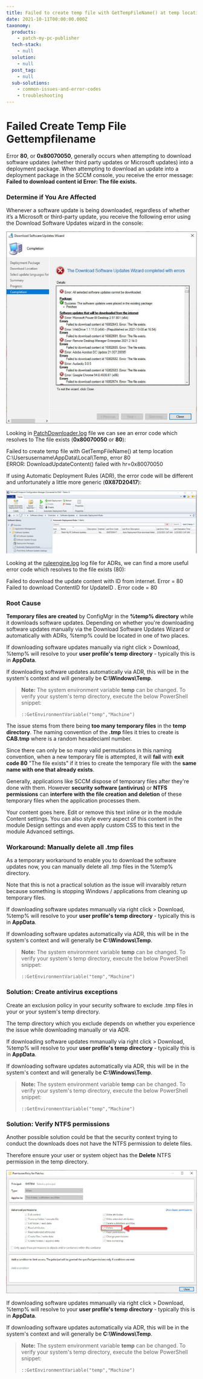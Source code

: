 ```yaml
---
title: Failed to create temp file with GetTempFileName() at temp location . error 80
date: 2021-10-11T00:00:00.000Z
taxonomy:
  products:
    - patch-my-pc-publisher
  tech-stack:
    - null
  solution:
    - null
  post_tag:
    - null
  sub-solutions:
    - common-issues-and-error-codes
    - troubleshooting
---
```


# Failed Create Temp File Gettempfilename

Error **80**, or **0x80070050**, generally occurs when attempting to download software updates (whether third party updates or Microsoft updates) into a deployment package. When attempting to download an update into a deployment package in the SCCM console, you receive the error message: **Failed to download content id Error: The file exists.**

### Determine if You Are Affected

Whenever a software update is being downloaded, regardless of whether it’s a Microsoft or third-party update, you receive the following error using the Download Software Updates wizard in the console:

![Error: The file exists.](/_images/fileexists1.jpg "Error: The file exists.")

Looking in [PatchDownloader.log](https://patchmypc.com/collecting-log-files-for-patch-my-pc-support#deployment-package-download-logs) file we can see an error code which resolves to The file exists (**0x80070050** or **80**):

Failed to create temp file with GetTempFileName() at temp location C:\Usersusername\AppData\Local\Temp, error 80\
ERROR: DownloadUpdateContent() failed with hr=0x80070050

If using Automatic Deployment Rules (ADR), the error code will be different and unfortunately a little more generic (**0X87D20417**):

![Failed to download content access denied - ADR](/_images/FailedToDownloadContentAccessDenied-3.png "Failed to download content access denied - ADR")

Looking at the [ruleengine.log](https://patchmypc.com/collecting-log-files-for-patch-my-pc-support#automatic-deployment-rules-logs) log file for ADRs, we can find a more useful error code which resolves to the file exists (80):

Failed to download the update content with ID from internet. Error = 80\
Failed to download ContentID for UpdateID . Error code = 80

### Root Cause

**Temporary files are created** by ConfigMgr in the **%temp% directory** while it downloads software updates. Depending on whether you're downloading software updates manually via the Download Software Updates Wizard or automatically with ADRs, %temp% could be located in one of two places.

If downloading software updates manually via right click > Download, %temp% will resolve to your **user profile's temp directory** - typically this is in **AppData**.

If downloading software updates automatically via ADR, this will be in the system's context and will generally be **C:\Windows\Temp**.

> **Note:** The system environment variable **temp** can be changed. To verify your system's temp directory, execute the below PowerShell snippet:
>
> ```
> ::GetEnvironmentVariable("temp","Machine")
> ```

The issue stems from there being **too many temporary files** in the **temp directory**. The naming convention of the **.tmp** files it tries to create is **CAB.tmp** where is a random hexadeciaml number.&#x20;

Since there can only be so many valid permutations in this naming convention, when a new temporary file is attempted, it will **fail** with **exit code 80** "The file exists" if it tries to create the temporary file with the **same name with one that already exists**.

Generally, applications like SCCM dispose of temporary files after they're done with them. However **security software (antivirus)** or **NTFS permissions** can **interfere with the file creation and deletion** of these temporary files when the application processes them.

Your content goes here. Edit or remove this text inline or in the module Content settings. You can also style every aspect of this content in the module Design settings and even apply custom CSS to this text in the module Advanced settings.

### Workaround: Manually delete all .tmp files

As a temporary workaround to enable you to download the software updates now, you can manually delete all .tmp files in the %temp% directory.

Note that this is not a practical solution as the issue will invaraibly return because something is stopping Windows / applications from cleaning up temporary files.

If downloading software updates mmanually via right click > Download, %temp% will resolve to your **user profile's temp directory** - typically this is in **AppData**.

If downloading software updates automatically via ADR, this will be in the system's context and will generally be **C:\Windows\Temp**.

> **Note:** The system environment variable **temp** can be changed. To verify your system's temp directory, execute the below PowerShell snippet:
>
> ```
> ::GetEnvironmentVariable("temp","Machine")
> ```

### Solution: Create antivirus exceptions

Create an exclusion policy in your security software to exclude .tmp files in your or your system's temp directory.

The temp directory which you exclude depends on whether you experience the issue while downloading manually or via ADR.

If downloading software updates mmanually via right click > Download, %temp% will resolve to your **user profile's temp directory** - typically this is in **AppData**.

If downloading software updates automatically via ADR, this will be in the system's context and will generally be **C:\Windows\Temp**.

> **Note:** The system environment variable **temp** can be changed. To verify your system's temp directory, execute the below PowerShell snippet:
>
> ```
> ::GetEnvironmentVariable("temp","Machine")
> ```

### Solution: Verify NTFS permissions

Another possible solution could be that the security context trying to conduct the downloads does not have the NTFS permission to delete files.

Therefore ensure your user or system object has the **Delete** NTFS permission in the temp directory.

![NTFS Delete permission](/_images/ntfsdeletepermission.jpg "NTFS Delete permission")

If downloading software updates mmanually via right click > Download, %temp% will resolve to your **user profile's temp directory** - typically this is in **AppData**.

If downloading software updates automatically via ADR, this will be in the system's context and will generally be **C:\Windows\Temp**.

> **Note:** The system environment variable **temp** can be changed. To verify your system's temp directory, execute the below PowerShell snippet:
>
> ```
> ::GetEnvironmentVariable("temp","Machine")
> ```
